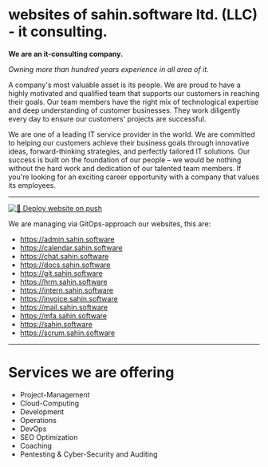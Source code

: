 # websites of sahin.software ltd. (LLC) - it consulting.

**We are an it-consulting company.**

_Owning more than hundred years experience in all area of it._

A company's most valuable asset is its people. We are proud to have a highly motivated and qualified team that supports our customers in reaching their goals. Our team members have the right mix of technological expertise and deep understanding of customer businesses. They work diligently every day to ensure our customers' projects are successful.

We are one of a leading IT service provider in the world. We are committed to helping our customers achieve their business goals through innovative ideas, forward-thinking strategies, and perfectly tailored IT solutions. Our success is built on the foundation of our people – we would be nothing without the hard work and dedication of our talented team members. If you're looking for an exciting career opportunity with a company that values its employees.

------------

[![🚀 Deploy website on push](https://github.com/sahin-software/websites/actions/workflows/main.yml/badge.svg)](https://github.com/sahin-software/websites/actions/workflows/main.yml)

We are managing via GitOps-approach our websites, this are:

- https://admin.sahin.software
- https://calendar.sahin.software
- https://chat.sahin.software 
- https://docs.sahin.software
- https://git.sahin.software
- https://hrm.sahin.software
- https://intern.sahin.software
- https://invoice.sahin.software
- https://mail.sahin.software
- https://mfa.sahin.software
- https://sahin.software
- https://scrum.sahin.software

------------

# Services we are offering


- Project-Management
- Cloud-Computing
- Development
- Operations
- DevOps
- SEO Optimization
- Coaching
- Pentesting & Cyber-Security and Auditing

